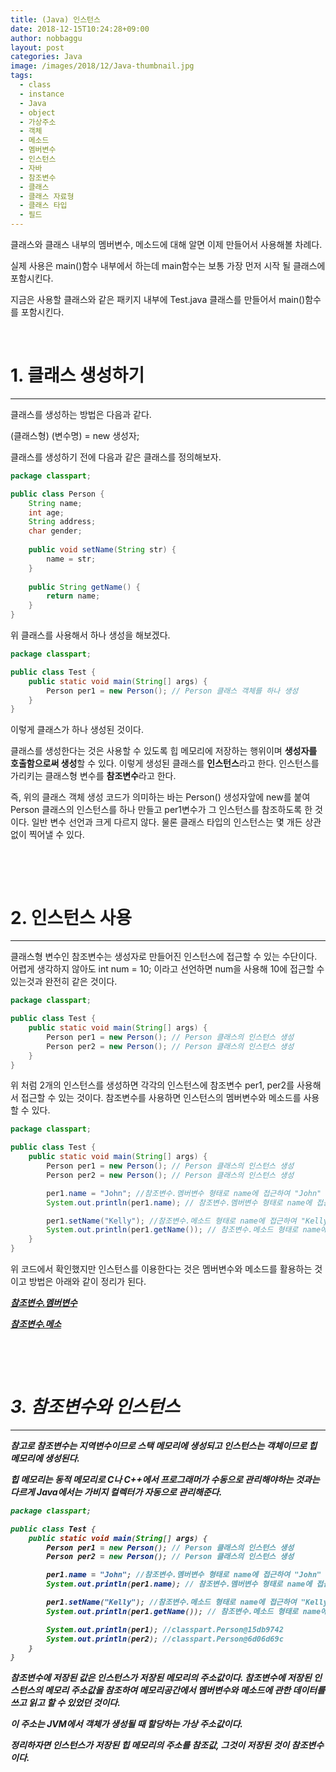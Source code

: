 ```yaml
---
title: (Java) 인스턴스
date: 2018-12-15T10:24:28+09:00
author: nobbaggu
layout: post
categories: Java
image: /images/2018/12/Java-thumbnail.jpg
tags:
  - class
  - instance
  - Java
  - object
  - 가상주소
  - 객체
  - 메소드
  - 멤버변수
  - 인스턴스
  - 자바
  - 참조변수
  - 클래스
  - 클래스 자료형
  - 클래스 타입
  - 필드
---
```

클래스와 클래스 내부의 멤버변수, 메소드에 대해 알면 이제 만들어서 사용해볼 차례다.

실제 사용은 main()함수 내부에서 하는데 main함수는 보통 가장 먼저 시작 될 클래스에 포함시킨다.

지금은 사용할 클래스와 같은 패키지 내부에 Test.java 클래스를 만들어서 main()함수를 포함시킨다.

&nbsp;

# 1. 클래스 생성하기

* * *

클래스를 생성하는 방법은 다음과 같다.

(클래스형) (변수명) = new 생성자;

클래스를 생성하기 전에 다음과 같은 클래스를 정의해보자.

~~~ java
package classpart;

public class Person {
    String name;
    int age;
    String address;
    char gender;
    
    public void setName(String str) {
        name = str;
    }
    
    public String getName() {
        return name;
    }
}
~~~

위 클래스를 사용해서 하나 생성을 해보겠다.

~~~ java
package classpart;

public class Test {
    public static void main(String[] args) {
        Person per1 = new Person(); // Person 클래스 객체를 하나 생성
    }
}
~~~

이렇게 클래스가 하나 생성된 것이다.

클래스를 생성한다는 것은 사용할 수 있도록 힙 메모리에 저장하는 행위이며 **생성자를 호출함으로써 생성**할 수 있다. 이렇게 생성된 클래스를 **인스턴스**라고 한다. 인스턴스를 가리키는 클래스형 변수를 **참조변수**라고 한다.

즉, 위의 클래스 객체 생성 코드가 의미하는 바는 Person() 생성자앞에 new를 붙여 Person 클래스의 인스턴스를 하나 만들고 per1변수가 그 인스턴스를 참조하도록 한 것이다. 일반 변수 선언과 크게 다르지 않다. 물론 클래스 타입의 인스턴스는 몇 개든 상관없이 찍어낼 수 있다.

&nbsp;

&nbsp;

# 2. 인스턴스 사용

* * *

클래스형 변수인 참조변수는 생성자로 만들어진 인스턴스에 접근할 수 있는 수단이다. 어렵게 생각하지 않아도 int num = 10; 이라고 선언하면 num을 사용해 10에 접근할 수 있는것과 완전히 같은 것이다.

~~~ java
package classpart;

public class Test {
    public static void main(String[] args) {
        Person per1 = new Person(); // Person 클래스의 인스턴스 생성
        Person per2 = new Person(); // Person 클래스의 인스턴스 생성
    }
}
~~~

위 처럼 2개의 인스턴스를 생성하면 각각의 인스턴스에 참조변수 per1, per2를 사용해서 접근할 수 있는 것이다. 참조변수를 사용하면 인스턴스의 멤버변수와 메소드를 사용할 수 있다.

~~~ java
package classpart;

public class Test {
    public static void main(String[] args) {
        Person per1 = new Person(); // Person 클래스의 인스턴스 생성
        Person per2 = new Person(); // Person 클래스의 인스턴스 생성

        per1.name = "John"; //참조변수.멤버변수 형태로 name에 접근하여 "John" 저장
        System.out.println(per1.name); // 참조변수.멤버변수 형태로 name에 접근하여 출력

        per1.setName("Kelly"); //참조변수.메소드 형태로 name에 접근하여 "Kelly" 저장
        System.out.println(per1.getName()); // 참조변수.메소드 형태로 name에 접근하여 출력
    }
}
~~~

위 코드에서 확인했지만 인스턴스를 이용한다는 것은 멤버변수와 메소드를 활용하는 것이고 방법은 아래와 같이 정리가 된다.

<span style="font-family: arial, helvetica, sans-serif;"><strong><em><span style="text-decoration: underline;">참조변수.멤버변수

<span style="font-family: arial, helvetica, sans-serif;"><strong><em><span style="text-decoration: underline;">참조변수.메소

&nbsp;

&nbsp;

# 3. 참조변수와 인스턴스

* * *

참고로 참조변수는 지역변수이므로 스택 메모리에 생성되고 **인스턴스는 객체이므로 힙 메모리에 생성**된다.

힙 메모리는 동적 메모리로 C나 C++에서 프로그래머가 수동으로 관리해야하는 것과는 다르게 Java에서는 가비지 컬렉터가 자동으로 관리해준다.

~~~ java
package classpart;

public class Test {
    public static void main(String[] args) {
        Person per1 = new Person(); // Person 클래스의 인스턴스 생성
        Person per2 = new Person(); // Person 클래스의 인스턴스 생성

        per1.name = "John"; //참조변수.멤버변수 형태로 name에 접근하여 "John" 저장
        System.out.println(per1.name); // 참조변수.멤버변수 형태로 name에 접근하여 출력

        per1.setName("Kelly"); //참조변수.메소드 형태로 name에 접근하여 "Kelly" 저장
        System.out.println(per1.getName()); // 참조변수.메소드 형태로 name에 접근하여 출력

        System.out.println(per1); //classpart.Person@15db9742
        System.out.println(per2); //classpart.Person@6d06d69c
    }
}
~~~

참조변수에 저장된 값은 인스턴스가 저장된 메모리의 주소값이다. 참조변수에 저장된 인스턴스의 메모리 주소값을 참조하여 메모리공간에서 멤버변수와 메소드에 관한 데이터를 쓰고 읽고 할 수 있었던 것이다.

이 주소는 JVM에서 객체가 생성될 때 할당하는 가상 주소값이다.

정리하자면 **인스턴스가 저장된 힙 메모리의 주소를 참조값, 그것이 저장된 것이 참조변수이다.**